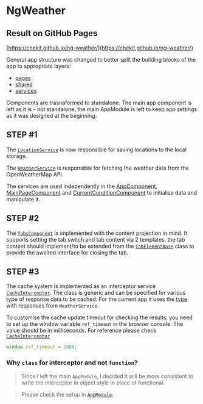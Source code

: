 # NgWeather

## Result on GitHub Pages

[https://chekit.github.io/ng-weather/](https://chekit.github.io/ng-weather/)

General app structure was changed to better split the building blocks of the app to appropriate layers:

- [pages](src/app/pages)
- [shared](src/app/shared)
- [services](src/app/services)

Components are trasnaformed to standalone. The main app component is left as it is - not standalone, the main AppModule is left to keep app settings as it was designed at the beginning.

## STEP #1

The [`LocationService`](src/app/services/location.service.ts) is now responsible for saving locations to the local storage.

The [`WeatherService`](src/app/services/weather.service.ts) is responsible for fetching the weather data from the OpenWeatherMap API.

The services are used independently in the [AppComponent](src/app/app.component.ts), [MainPageComponent](src/app/pages/main-page/main-page.component.ts) and [CurrentConditionComponent](src/app/shared/components/current-conditions/components/current-condition/current-condition.component.ts) to initialise data and manipulate it.

## STEP #2

The [`TabsComponent`](src/app/shared/components/tabs/tabs.component.ts) is implemented with the content projection in mind. It supports setting the tab switch and tab content via 2 templates, the tab content should implement/to be extended from the [`TabElementBase`](src/app/shared/components/tabs/tab-element.base.ts) class to provide the awaited interface for closing the tab.

## STEP #3

The cache system is implemented as an interceptor service [`CacheInterceptor`](src/app/services/cache.interceptor.ts). The class is generic and can be specified for various type of response data to be cached. For the current app it uses the [type](src/app/app.module.ts#L15) with responses from `WeatherService`.

To customise the cache update timeout for checking the results, you need to set up the window variable `ref_timeout` in the browser console. The value should be in milliseconds. For reference please check [`CacheInterceptor`](src/app/services/cache.interceptor.ts#L63)

```javascript
window.ref_timeout = 2000;
```

### Why `class` for interceptor and not `function`?

> Since I left the main `AppModule`, I decided it will be more consistent to write the interceptor in object style in place of functional.

> Please check the setup in [`AppModule`](src/app/app.module.ts#L31);
